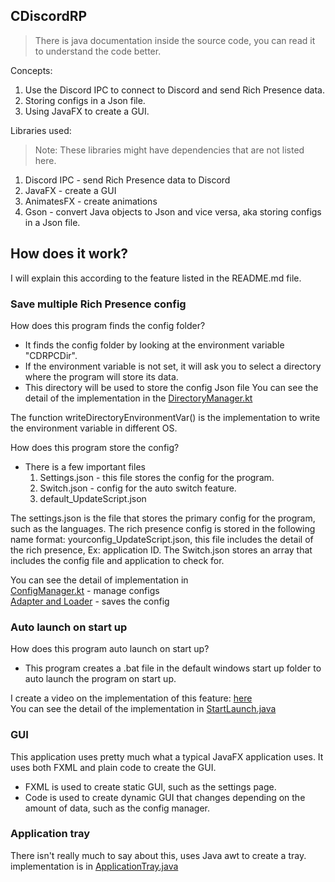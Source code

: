 ## CDiscordRP

> There is java documentation inside the source code, you can read it to understand the code better.

Concepts:

1. Use the Discord IPC to connect to Discord and send Rich Presence data.
2. Storing configs in a Json file.
3. Using JavaFX to create a GUI.

Libraries used:
> Note: These libraries might have dependencies that are not listed here.

1. Discord IPC - send Rich Presence data to Discord
2. JavaFX - create a GUI
3. AnimatesFX - create animations
4. Gson - convert Java objects to Json and vice versa, aka storing configs in a Json file.

## How does it work?

I will explain this according to the feature listed in the README.md file.

### Save multiple Rich Presence config

How does this program finds the config folder?

- It finds the config folder by looking at the environment variable "CDRPCDir".
- If the environment variable is not set, it will ask you to select a directory where the program will store its data.
- This directory will be used to store the config Json file
  You can see the detail of the implementation in
  the [DirectoryManager.kt](src/main/kotlin/lee/aspect/dev/cdiscordrp/manager/DirectoryManager.kt)

The function writeDirectoryEnvironmentVar() is the implementation to write the environment variable in different OS.

How does this program store the config?

- There is a few important files
    1. Settings.json - this file stores the config for the program.
    2. Switch.json - config for the auto switch feature.
    3. default_UpdateScript.json

The settings.json is the file that stores the primary config for the program, such as the languages.
The rich presence config is stored in the following name format: yourconfig_UpdateScript.json, this file includes the
detail of the rich presence, Ex: application ID.
The Switch.json stores an array that includes the config file and application to check for.

You can see the detail of implementation in\
[ConfigManager.kt](src/main/kotlin/lee/aspect/dev/cdiscordrp/manager/ConfigManager.kt) - manage configs\
[Adapter and Loader](src/main/java/lee/aspect/dev/cdiscordrp/json/loader) - saves the config

### Auto launch on start up

How does this program auto launch on start up?

- This program creates a .bat file in the default windows start up folder to auto launch the program on start up.

I create a video on the implementation of this feature: [here](https://www.youtube.com/watch?v=juQjEHAI_Uw&t=468s)\
You can see the detail of the implementation
in [StartLaunch.java](src/main/java/lee/aspect/dev/cdiscordrp/util/system/StartLaunch.java)

### GUI

This application uses pretty much what a typical JavaFX application uses.
It uses both FXML and plain code to create the GUI.

- FXML is used to create static GUI, such as the settings page.
- Code is used to create dynamic GUI that changes depending on the amount of data, such as the config manager.

### Application tray

There isn't really much to say about this, uses Java awt to create a tray.
implementation is
in [ApplicationTray.java](src/main/java/lee/aspect/dev/cdiscordrp/application/core/ApplicationTray.java)

